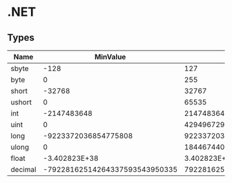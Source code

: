 # .NET

## Types
| Name | MinValue | MaxValue | Type |
| --- | --- | --- | --- |
| sbyte | -128 | 127 | System.SByte |
| byte | 0 | 255 | System.Byte |
| short | -32768 | 32767 | System.Int16 |
| ushort | 0 | 65535 | System.UInt16 |
| int | -2147483648 | 2147483647 | System.Int32 |
| uint | 0 | 4294967295 | System.UInt32 |
| long | -9223372036854775808 | 9223372036854775807 | System.Int64 |
| ulong | 0 | 18446744073709551615 | System.UInt64 |
| float | -3.402823E+38 | 3.402823E+38 | System.Single |
| decimal | -79228162514264337593543950335 | 79228162514264337593543950335 | System.Decimal |